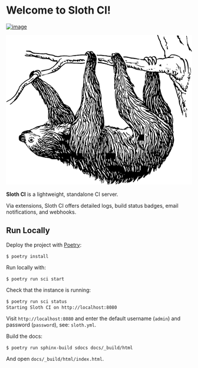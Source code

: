 # Welcome to Sloth CI!

[![image](https://img.shields.io/pypi/v/sloth-ci.svg)](https://pypi.org/project/sloth-ci)


![Logo](sloth.png)


**Sloth CI** is a lightweight, standalone CI server.

Via extensions, Sloth CI offers detailed logs, build status badges, email notifications, and webhooks. 


## Run Locally

Deploy the project with [Poetry](https://python-poetry.org/):
```
$ poetry install
```

Run locally with:
```
$ poetry run sci start
```

Check that the instance is running:
```
$ poetry run sci status
Starting Sloth CI on http://localhost:8080
```

Visit ``http://localhost:8080`` and enter the default username (``admin``) and password (``password``), see: ``sloth.yml``.

Build the docs:
```
$ poetry run sphinx-build sdocs docs/_build/html
```

And open ``docs/_build/html/index.html``.

